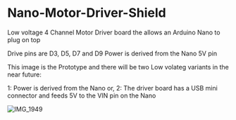 # Nano-Motor-Driver-Shield
Low voltage 4 Channel Motor Driver board the allows an Arduino Nano to plug on top

Drive pins are D3, D5, D7 and D9
Power is derived from the Nano 5V pin

This image is the Prototype and there will be two Low volateg variants in the near future:

1: Power is derived from the Nano or,
2: The driver board has a USB mini connector and feeds 5V to the VIN pin on the Nano

![IMG_1949](https://github.com/gxdeange/Nano-Motor-Driver-Shield/assets/57690555/7aef6306-b8eb-458b-b590-0060eddad656)



